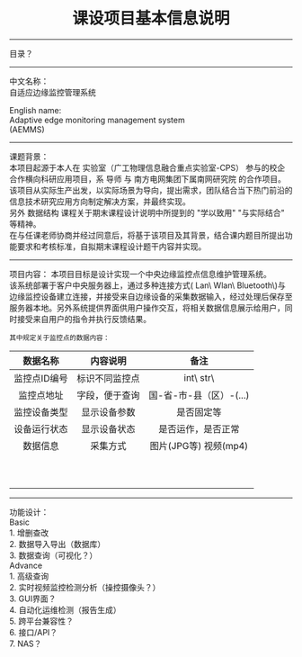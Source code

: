 <h1 align="center"> 课设项目基本信息说明 </h1>  

----------------------------------------------------------  
目录？  

----------------------------------------------------------  
中文名称：  
    自适应边缘监控管理系统  

English name:  
    Adaptive edge monitoring management system  
    (AEMMS)  

----------------------------------------------------------  
课题背景：  
    本项目起源于本人在 实验室（广工物理信息融合重点实验室-CPS） 参与的校企合作横向科研应用项目，系 导师 与 南方电网集团下属南网研究院 的合作项目。  
    该项目从实际生产出发，以实际场景为导向，提出需求，团队结合当下热门前沿的信息技术研究应用方向制定解决方案，并最终实现。  
    另外 数据结构 课程关于期末课程设计说明中所提到的 "学以致用" "与实际结合" 等精神。  
    在与任课老师协商并经过同意后，将基于该项目及其背景，结合课内题目所提出功能要求和考核标准，自拟期末课程设计题干内容并实现。  

----------------------------------------------------------  
项目内容：
    本项目目标是设计实现一个中央边缘监控点信息维护管理系统。  
    该系统部署于客户中央服务器上，通过多种连接方式( Lan\ Wlan\ Bluetooth\\)与边缘监控设备建立连接，并接受来自边缘设备的采集数据输入，经过处理后保存至服务器本地。另外系统提供界面供用户操作交互，将相关数据信息展示给用户，同时接受来自用户的指令并执行反馈结果。  

    其中规定关于监控点的数据内容：  

| 数据名称 | 内容说明 | 备注 |  
|:--------:|:--------:|:--------:|  
| 监控点ID编号 | 标识不同监控点 | int\ str\ |  
| 监控点地址   | 字段，便于查询 | 国-省-市-县（区）-(...) |  
| 监控设备类型 | 显示设备参数   | 是否固定等 |  
| 设备运行状态 | 显示设备状态   | 是否运作，是否正常 |  
| 数据信息     | 采集方式      | 图片(JPG等) 视频(mp4) |  
||||  
||||  
||||  
||||  
||||  
||||  
||||  
||||  
||||  
||||  

----------------------------------------------------------  
功能设计：  
    Basic  
        1. 增删查改  
        2. 数据导入导出（数据库）  
        3. 数据查询（可视化？）  
    Advance  
        1. 高级查询  
        2. 实时视频监控检测分析（操控摄像头？）  
        3. GUI界面？  
        4. 自动化运维检测（报告生成）  
        5. 跨平台兼容性？  
        6. 接口/API？  
        7. NAS？  
